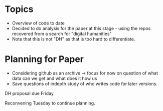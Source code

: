# Topics

- Overview of code to date
- Decided to do analysis for the paper at this stage - using the repos recovered from a search for "digital humanities"
- Note that this is not "DH" as that is too hard to differentiate.

# Planning for Paper
- Considering github as an archive -> focus for now on question of what data can we get and what does it how us
- Save questions of indepth study of who writes code for later versions.

DH proposal due Friday.

Reconvening Tuesday to continue planning.
